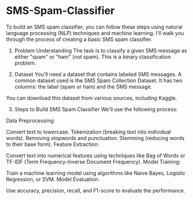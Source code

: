 # SMS-Spam-Classifier
To build an SMS spam classifier, you can follow these steps using natural language processing (NLP) techniques and machine learning. I'll walk you through the process of creating a basic SMS spam classifier.

1. Problem Understanding
The task is to classify a given SMS message as either "spam" or "ham" (not spam). This is a binary classification problem.

2. Dataset
You'll need a dataset that contains labeled SMS messages. A common dataset used is the SMS Spam Collection Dataset. It has two columns: the label (spam or ham) and the SMS message.

You can download this dataset from various sources, including Kaggle.

3. Steps to Build SMS Spam Classifier
We'll use the following process:

Data Preprocessing:

Convert text to lowercase.
Tokenization (breaking text into individual words).
Removing stopwords and punctuation.
Stemming (reducing words to their base form).
Feature Extraction:

Convert text into numerical features using techniques like Bag of Words or TF-IDF (Term Frequency-Inverse Document Frequency).
Model Training:

Train a machine learning model using algorithms like Naive Bayes, Logistic Regression, or SVM.
Model Evaluation:

Use accuracy, precision, recall, and F1-score to evaluate the performance.
